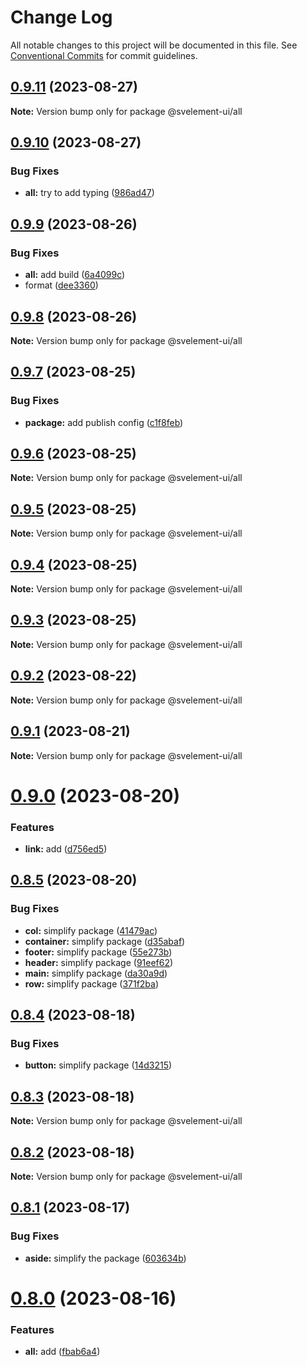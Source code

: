 # Change Log

All notable changes to this project will be documented in this file.
See [Conventional Commits](https://conventionalcommits.org) for commit guidelines.

## [0.9.11](https://github.com/koory1st/svelement-ui/compare/v0.9.10...v0.9.11) (2023-08-27)

**Note:** Version bump only for package @svelement-ui/all

## [0.9.10](https://github.com/koory1st/svelement-ui/compare/v0.9.9...v0.9.10) (2023-08-27)

### Bug Fixes

* **all:** try to add typing ([986ad47](https://github.com/koory1st/svelement-ui/commit/986ad473f34bf3f755cd1d0162313a23840f0566))

## [0.9.9](https://github.com/koory1st/svelement-ui/compare/v0.9.8...v0.9.9) (2023-08-26)

### Bug Fixes

* **all:** add build ([6a4099c](https://github.com/koory1st/svelement-ui/commit/6a4099cb601424964e274157b9fe639a7131adc9))
* format ([dee3360](https://github.com/koory1st/svelement-ui/commit/dee3360b0820d5051a36dffce2f5e4656ec1ce01))

## [0.9.8](https://github.com/koory1st/svelement-ui/compare/v0.9.7...v0.9.8) (2023-08-26)

**Note:** Version bump only for package @svelement-ui/all

## [0.9.7](https://github.com/koory1st/svelement-ui/compare/v0.9.6...v0.9.7) (2023-08-25)

### Bug Fixes

* **package:** add publish config ([c1f8feb](https://github.com/koory1st/svelement-ui/commit/c1f8feb11e1e68e1dbf2fc1e2a6e25708c1c19ae))

## [0.9.6](https://github.com/koory1st/svelement-ui/compare/v0.9.5...v0.9.6) (2023-08-25)

**Note:** Version bump only for package @svelement-ui/all

## [0.9.5](https://github.com/koory1st/svelement-ui/compare/v0.9.4...v0.9.5) (2023-08-25)

**Note:** Version bump only for package @svelement-ui/all

## [0.9.4](https://github.com/koory1st/svelement-ui/compare/v0.9.3...v0.9.4) (2023-08-25)

**Note:** Version bump only for package @svelement-ui/all

## [0.9.3](https://github.com/koory1st/svelement-ui/compare/v0.9.2...v0.9.3) (2023-08-25)

**Note:** Version bump only for package @svelement-ui/all

## [0.9.2](https://github.com/koory1st/svelement-ui/compare/v0.9.1...v0.9.2) (2023-08-22)

**Note:** Version bump only for package @svelement-ui/all

## [0.9.1](https://github.com/koory1st/svelement-ui/compare/v0.9.0...v0.9.1) (2023-08-21)

**Note:** Version bump only for package @svelement-ui/all

# [0.9.0](https://github.com/koory1st/svelement-ui/compare/v0.8.5...v0.9.0) (2023-08-20)

### Features

* **link:** add ([d756ed5](https://github.com/koory1st/svelement-ui/commit/d756ed522cbb72edd08c0fda5d32143e378db263))

## [0.8.5](https://github.com/koory1st/svelement-ui/compare/v0.8.4...v0.8.5) (2023-08-20)

### Bug Fixes

* **col:** simplify package ([41479ac](https://github.com/koory1st/svelement-ui/commit/41479ac6167a9bd785c511861d089941f22742b9))
* **container:** simplify package ([d35abaf](https://github.com/koory1st/svelement-ui/commit/d35abafb2b745490c6107cb9de7e6c6dc43b99c8))
* **footer:** simplify package ([55e273b](https://github.com/koory1st/svelement-ui/commit/55e273b85a78296b76036e66685cc60cf60b32f2))
* **header:** simplify package ([91eef62](https://github.com/koory1st/svelement-ui/commit/91eef620c713c430c44f1d23f94421aa913ebc25))
* **main:** simplify package ([da30a9d](https://github.com/koory1st/svelement-ui/commit/da30a9d55aec92533633dea36ad2e8e7d09f4bc8))
* **row:** simplify package ([371f2ba](https://github.com/koory1st/svelement-ui/commit/371f2ba1c4e306af77d9aad8fcfe88a4d2340764))

## [0.8.4](https://github.com/koory1st/svelement-ui/compare/v0.8.3...v0.8.4) (2023-08-18)

### Bug Fixes

* **button:** simplify package ([14d3215](https://github.com/koory1st/svelement-ui/commit/14d3215b4af263bd25089922c7180052d7b370c8))

## [0.8.3](https://github.com/koory1st/svelement-ui/compare/v0.8.2...v0.8.3) (2023-08-18)

**Note:** Version bump only for package @svelement-ui/all

## [0.8.2](https://github.com/koory1st/svelement-ui/compare/v0.8.1...v0.8.2) (2023-08-18)

**Note:** Version bump only for package @svelement-ui/all

## [0.8.1](https://github.com/koory1st/svelement-ui/compare/v0.8.0...v0.8.1) (2023-08-17)

### Bug Fixes

* **aside:** simplify the package ([603634b](https://github.com/koory1st/svelement-ui/commit/603634b8539ee8059ee5b7c07efb14d9fb364640))

# [0.8.0](https://github.com/koory1st/svelement-ui/compare/v0.7.2...v0.8.0) (2023-08-16)

### Features

* **all:** add ([fbab6a4](https://github.com/koory1st/svelement-ui/commit/fbab6a4ac671f5551ab4316ff68609aae5fa6e1e))

